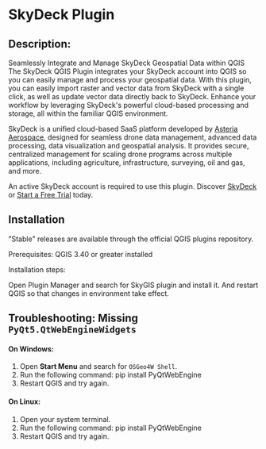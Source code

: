 
# SkyDeck Plugin

## Description:

Seamlessly Integrate and Manage SkyDeck Geospatial Data within QGIS
The SkyDeck QGIS Plugin integrates your SkyDeck account into QGIS so you can easily manage and process your geospatial data. With this plugin, you can easily import raster and vector data from SkyDeck with a single click, as well as update vector data directly back to SkyDeck. Enhance your workflow by leveraging SkyDeck's powerful cloud-based processing and storage, all within the familiar QGIS environment.

SkyDeck is a unified cloud-based SaaS platform developed by [Asteria Aerospace](https://asteria.co.in/), designed for seamless drone data management, advanced data processing, data visualization and geospatial analysis. It provides secure, centralized management for scaling drone programs across multiple applications, including agriculture, infrastructure, surveying, oil and gas, and more.

An active SkyDeck account is required to use this plugin. Discover [SkyDeck](https://asteria.co.in/skydeck) or [Start a Free Trial](https://skydeck.asteria.co.in/ui/onboarding) today.


## Installation

"Stable" releases are available through the official QGIS plugins repository.

Prerequisites:
QGIS 3.40 or greater installed


Installation steps:

Open Plugin Manager and search for SkyGIS plugin and install it.
And restart QGIS so that changes in environment take effect.    

## Troubleshooting: Missing `PyQt5.QtWebEngineWidgets`

#### On Windows:
1. Open **Start Menu** and search for `OSGeo4W Shell`.
2. Run the following command:
   pip install PyQtWebEngine
3. Restart QGIS and try again.

#### On Linux:
1. Open your system terminal.
2. Run the following command:
   pip install PyQtWebEngine
3. Restart QGIS and try again.